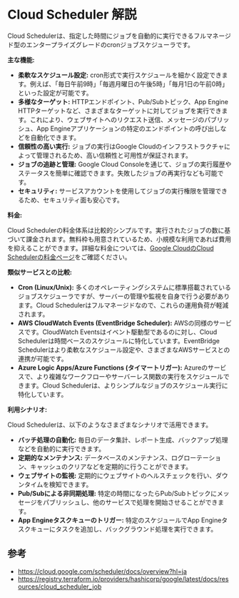 # Cloud Scheduler 解説

Cloud Schedulerは、指定した時間にジョブを自動的に実行できるフルマネージド型のエンタープライズグレードのcronジョブスケジューラです。

**主な機能:**

* **柔軟なスケジュール設定:** cron形式で実行スケジュールを細かく設定できます。例えば、「毎日午前9時」「毎週月曜日の午後5時」「毎月1日の午前0時」といった設定が可能です。
* **多様なターゲット:** HTTPエンドポイント、Pub/Subトピック、App Engine HTTPターゲットなど、さまざまなターゲットに対してジョブを実行できます。これにより、ウェブサイトへのリクエスト送信、メッセージのパブリッシュ、App Engineアプリケーションの特定のエンドポイントの呼び出しなどを自動化できます。
* **信頼性の高い実行:** ジョブの実行はGoogle Cloudのインフラストラクチャによって管理されるため、高い信頼性と可用性が保証されます。
* **ジョブの追跡と管理:** Google Cloud Consoleを通じて、ジョブの実行履歴やステータスを簡単に確認できます。失敗したジョブの再実行なども可能です。
* **セキュリティ:** サービスアカウントを使用してジョブの実行権限を管理できるため、セキュリティ面も安心です。

**料金:**

Cloud Schedulerの料金体系は比較的シンプルです。実行されたジョブの数に基づいて課金されます。無料枠も用意されているため、小規模な利用であれば費用を抑えることができます。詳細な料金については、[Google CloudのCloud Schedulerの料金ページ](https://cloud.google.com/scheduler/pricing?hl=ja)をご確認ください。

**類似サービスとの比較:**

* **Cron (Linux/Unix):** 多くのオペレーティングシステムに標準搭載されているジョブスケジューラですが、サーバーの管理や監視を自身で行う必要があります。Cloud Schedulerはフルマネージドなので、これらの運用負荷が軽減されます。
* **AWS CloudWatch Events (EventBridge Scheduler):** AWSの同様のサービスです。CloudWatch Eventsはイベント駆動型であるのに対し、Cloud Schedulerは時間ベースのスケジュールに特化しています。EventBridge Schedulerはより柔軟なスケジュール設定や、さまざまなAWSサービスとの連携が可能です。
* **Azure Logic Apps/Azure Functions (タイマートリガー):** Azureのサービスで、より複雑なワークフローやサーバーレス関数の実行をスケジュールできます。Cloud Schedulerは、よりシンプルなジョブのスケジュール実行に特化しています。

**利用シナリオ:**

Cloud Schedulerは、以下のようなさまざまなシナリオで活用できます。

* **バッチ処理の自動化:** 毎日のデータ集計、レポート生成、バックアップ処理などを自動的に実行できます。
* **定期的なメンテナンス:** データベースのメンテナンス、ログローテーション、キャッシュのクリアなどを定期的に行うことができます。
* **ウェブサイトの監視:** 定期的にウェブサイトのヘルスチェックを行い、ダウンタイムを検知できます。
* **Pub/Subによる非同期処理:** 特定の時間になったらPub/Subトピックにメッセージをパブリッシュし、他のサービスで処理を開始させることができます。
* **App Engineタスクキューのトリガー:** 特定のスケジュールでApp Engineタスクキューにタスクを追加し、バックグラウンド処理を実行できます。

## 参考

- https://cloud.google.com/scheduler/docs/overview?hl=ja
- https://registry.terraform.io/providers/hashicorp/google/latest/docs/resources/cloud_scheduler_job
